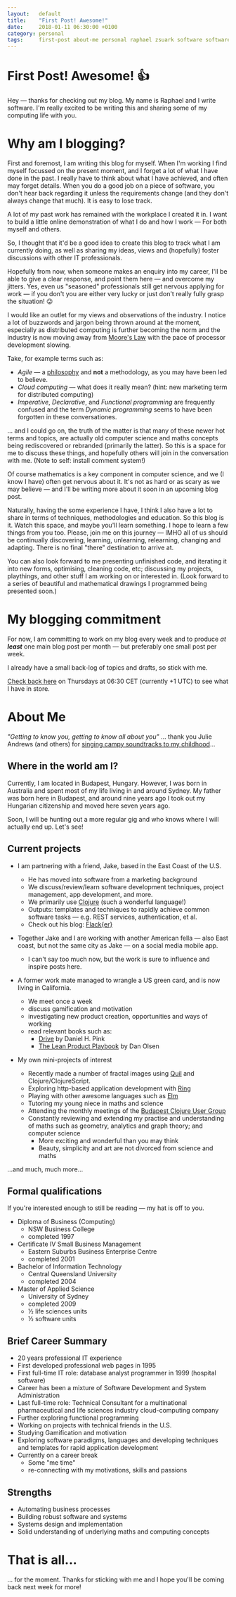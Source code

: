```yaml
---
layout:   default
title:    "First Post! Awesome!"
date:     2018-01-11 06:30:00 +0100
category: personal
tags:     first-post about-me personal raphael zsuark software software-development
---
```


# First Post! Awesome! :thumbsup:

Hey &mdash; thanks for checking out my blog. My name is Raphael and I write software. I'm really excited to be writing this and sharing some of my computing life with you.


# Why am I blogging?

First and foremost, I am writing this blog for myself. When I'm working I find myself focussed on the present moment, and I forget a lot of what I have done in the past. I really have to think about what I have achieved, and often may forget details. When you do a good job on a piece of software, you don't hear back regarding it unless the requirements change (and they don't always change that much). It is easy to lose track.

A lot of my past work has remained with the workplace I created it in. I want to build a little online demonstration of what I do and how I work &mdash; For both myself and others.

So, I thought that it'd be a good idea to create this blog to track what I am currently doing, as well as sharing my ideas, views and (hopefully) foster discussions with other IT professionals.

Hopefully from now, when someone makes an enquiry into my career, I'll be able to give a clear response, and point them here &mdash; and overcome my jitters. Yes, even us "seasoned" professionals still get nervous applying for work &mdash; if you don't you are either very lucky or just don't really fully grasp the situation! :stuck_out_tongue_winking_eye:

I would like an outlet for my views and observations of the industry. I notice a lot of buzzwords and jargon being thrown around at the moment, especially as distributed computing is further becoming the norm and the industry is now moving away from [Moore's Law](https://en.wikipedia.org/wiki/Moore%27s_law) with the pace of processor development slowing.

Take, for example terms such as:

 * _Agile_ &mdash; a [philosophy](http://agilemanifesto.org/) and __not__ a methodology, as you may have been led to believe.
 * _Cloud computing_ &mdash; what does it really mean? (hint: new marketing term for distributed computing)
 * _Imperative_, _Declarative_, and _Functional programming_ are frequently confused and the term _Dynamic programming_ seems to have been forgotten in these conversationes.

 ... and I could go on, the truth of the matter is that many of these newer hot terms and topics, are actually old computer science and maths concepts being rediscovered or rebranded (primarily the latter). So this is a space for me to discuss these things, and hopefully others will join in the conversation with me. (Note to self: install comment system!)

Of course mathematics is a key component in computer science, and we (I know I have) often get nervous about it. It's not as hard or as scary as we may believe &mdash; and I'll be writing more about it soon in an upcoming blog post.

Naturally, having the some experience I have, I think I also have a lot to share in terms of techniques, methodologies and education. So this blog is it. Watch this space, and maybe you'll learn something. I hope to learn a few things from you too. Please, join me on this journey &mdash; IMHO all of us should be continually discovering, learning, unlearning, relearning, changing and adapting. There is no final "there" destination to arrive at.

You can also look forward to me presenting unfinished code, and iterating it into new forms, optimising, cleaning code, etc; discussing my projects, playthings, and other stuff I am working on or interested in. (Look forward to a series of beautiful and mathematical drawings I programmed being presented soon.)


# My blogging commitment

For now, I am committing to work on my blog every week and to produce _at **least**_ one main blog post per month &mdash; but preferably one small post per week.

I already have a small back-log of topics and drafts, so stick with me.

[Check back here](https://zsuark.github.io/) on Thursdays at 06:30 CET (currently +1 UTC) to see what I have in store.

# About Me

_"Getting to know you, getting to know all about you"_ ... thank you Julie Andrews (and others) for [singing campy soundtracks to my childhood](https://www.youtube.com/watch?v=4MNANgFCYpk)...

## Where in the world am I?

Currently, I am located in Budapest, Hungary. However, I was born in Australia and spent most of my life living in and around Sydney. My father was born here in Budapest, and around nine years ago I took out my Hungarian citizenship and moved here seven years ago.

Soon, I will be hunting out a more regular gig and who knows where I will actually end up. Let's see!

## Current projects

* I am partnering with a friend, Jake, based in the East Coast of the U.S.
  - He has moved into software from a marketing background
  - We discuss/review/learn software development techniques, project management, app development, and more.
  - We primarily use [Clojure](https://clojure.org/) (such a wonderful language!)
  - Outputs: templates and techniques to rapidly achieve common software tasks &mdash; e.g. REST services, authentication, et al.
  - Check out his blog: [Flack{er}](http://flacker.io/)

* Together Jake and I are working with another American fella &mdash; also East coast, but not the same city as Jake &mdash; on a social media mobile app.
  - I can't say too much now, but the work is sure to influence and inspire posts here.

* A former work mate managed to wrangle a US green card, and is now living in California.
  - We meet once a week
  - discuss gamification and motivation
  - investigating new product creation, opportunities and ways of working
  - read relevant books such as:
    - [Drive](https://www.goodreads.com/book/show/6452796-drive) by Daniel H. Pink
    - [The Lean Product Playbook](https://www.goodreads.com/book/show/25374501-the-lean-product-playbook) by Dan Olsen

* My own mini-projects of interest
  - Recently made a number of fractal images using [Quil](http://quil.info/) and Clojure/ClojureScript.
  - Exploring http-based application development with [Ring](https://github.com/ring-clojure/ring)
  - Playing with other awesome languages such as [Elm](http://elm-lang.org/)
  - Tutoring my young niece in maths and science
  - Attending the monthly meetings of the [Budapest Clojure User Group](https://www.meetup.com/Budapest-Clojure-User-Group/)
  - Constantly reviewing and extending my practise and understanding of maths such as geometry, analytics and graph theory; and computer science
    - More exciting and wonderful than you may think
    - Beauty, simplicity and art are not divorced from science and maths

...and much, much more...

## Formal qualifications

If you're interested enough to still be reading &mdash; my hat is off to you.

 * Diploma of Business (Computing)
   - NSW Business College
   - completed 1997
 * Certificate IV Small Business Management
   - Eastern Suburbs Business Enterprise Centre
   - completed 2001
 * Bachelor of Information Technology
   - Central Queensland University
   - completed 2004
 * Master of Applied Science
   - University of Sydney
   - completed 2009
   - &frac12; life sciences units
   - &frac12; software units

## Brief Career Summary

 * 20 years professional IT experience
 * First developed professional web pages in 1995
 * First full-time IT role: database analyst programmer in 1999 (hospital software)
 * Career has been a mixture of Software Development and System Administration
 * Last full-time role: Technical Consultant for a multinational pharmaceutical and life sciences industry cloud-computing company
 * Further exploring functional programming
 * Working on projects with technical friends in the U.S.
 * Studying Gamification and motivation
 * Exploring software paradigms, languages and developing techniques and templates for rapid application development
 * Currently on a career break
   - Some "me time"
   - re-connecting with my motivations, skills and passions

## Strengths
 * Automating business processes
 * Building robust software and systems
 * Systems design and implementation
 * Solid understanding of underlying maths and computing concepts

# That is all...

... for the moment. Thanks for sticking with me and I hope you'll be coming back next week for more!

